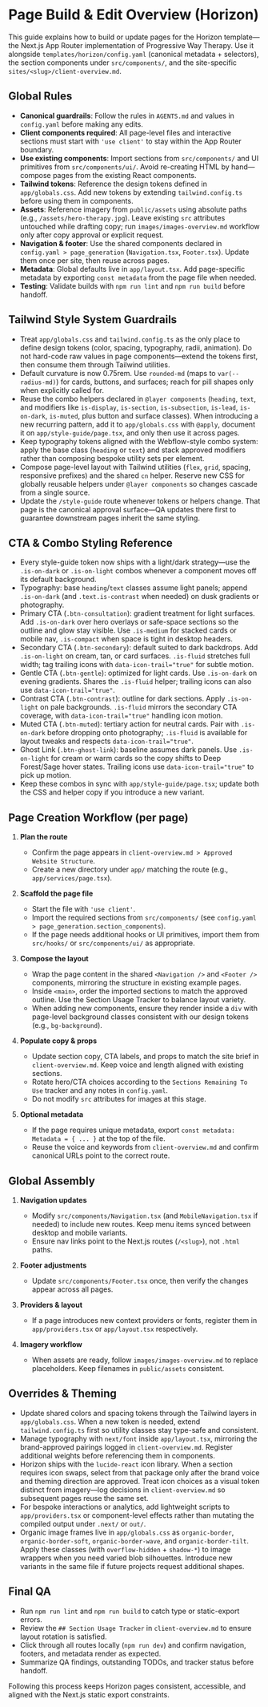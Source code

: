 # Page Build & Edit Overview (Horizon)

This guide explains how to build or update pages for the Horizon template—the Next.js App Router implementation of Progressive Way Therapy. Use it alongside `templates/horizon/config.yaml` (canonical metadata + selectors), the section components under `src/components/`, and the site-specific `sites/<slug>/client-overview.md`.

## Global Rules
- **Canonical guardrails**: Follow the rules in `AGENTS.md` and values in `config.yaml` before making any edits.
- **Client components required**: All page-level files and interactive sections must start with `'use client'` to stay within the App Router boundary.
- **Use existing components**: Import sections from `src/components/` and UI primitives from `src/components/ui/`. Avoid re-creating HTML by hand—compose pages from the existing React components.
- **Tailwind tokens**: Reference the design tokens defined in `app/globals.css`. Add new tokens by extending `tailwind.config.ts` before using them in components.
- **Assets**: Reference imagery from `public/assets` using absolute paths (e.g., `/assets/hero-therapy.jpg`). Leave existing `src` attributes untouched while drafting copy; run `images/images-overview.md` workflow only after copy approval or explicit request.
- **Navigation & footer**: Use the shared components declared in `config.yaml > page_generation` (`Navigation.tsx`, `Footer.tsx`). Update them once per site, then reuse across pages.
- **Metadata**: Global defaults live in `app/layout.tsx`. Add page-specific metadata by exporting `const metadata` from the page file when needed.
- **Testing**: Validate builds with `npm run lint` and `npm run build` before handoff.

## Tailwind Style System Guardrails
- Treat `app/globals.css` and `tailwind.config.ts` as the only place to define design tokens (color, spacing, typography, radii, animation). Do not hard-code raw values in page components—extend the tokens first, then consume them through Tailwind utilities.
- Default curvature is now 0.75rem. Use `rounded-md` (maps to `var(--radius-md)`) for cards, buttons, and surfaces; reach for pill shapes only when explicitly called for.
- Reuse the combo helpers declared in `@layer components` (`heading`, `text`, and modifiers like `is-display`, `is-section`, `is-subsection`, `is-lead`, `is-on-dark`, `is-muted`, plus button and surface classes). When introducing a new recurring pattern, add it to `app/globals.css` with `@apply`, document it on `app/style-guide/page.tsx`, and only then use it across pages.
- Keep typography tokens aligned with the Webflow-style combo system: apply the base class (`heading` or `text`) and stack approved modifiers rather than composing bespoke utility sets per element.
- Compose page-level layout with Tailwind utilities (`flex`, `grid`, spacing, responsive prefixes) and the shared `cn` helper. Reserve new CSS for globally reusable helpers under `@layer components` so changes cascade from a single source.
- Update the `/style-guide` route whenever tokens or helpers change. That page is the canonical approval surface—QA updates there first to guarantee downstream pages inherit the same styling.

## CTA & Combo Styling Reference
- Every style-guide token now ships with a light/dark strategy—use the `.is-on-dark` or `.is-on-light` combos whenever a component moves off its default background.
- Typography: base `heading`/`text` classes assume light panels; append `.is-on-dark` (and `.text.is-contrast` when needed) on dusk gradients or photography.
- Primary CTA (`.btn-consultation`): gradient treatment for light surfaces. Add `.is-on-dark` over hero overlays or safe-space sections so the outline and glow stay visible. Use `.is-medium` for stacked cards or mobile nav, `.is-compact` when space is tight in desktop headers.
- Secondary CTA (`.btn-secondary`): default suited to dark backdrops. Add `.is-on-light` on cream, tan, or card surfaces. `.is-fluid` stretches full width; tag trailing icons with `data-icon-trail="true"` for subtle motion.
- Gentle CTA (`.btn-gentle`): optimized for light cards. Use `.is-on-dark` on evening gradients. Shares the `.is-fluid` helper; trailing icons can also use `data-icon-trail="true"`.
- Contrast CTA (`.btn-contrast`): outline for dark sections. Apply `.is-on-light` on pale backgrounds. `.is-fluid` mirrors the secondary CTA coverage, with `data-icon-trail="true"` handling icon motion.
- Muted CTA (`.btn-muted`): tertiary action for neutral cards. Pair with `.is-on-dark` before dropping onto photography; `.is-fluid` is available for layout tweaks and respects `data-icon-trail="true"`.
- Ghost Link (`.btn-ghost-link`): baseline assumes dark panels. Use `.is-on-light` for cream or warm cards so the copy shifts to Deep Forest/Sage hover states. Trailing icons use `data-icon-trail="true"` to pick up motion.
- Keep these combos in sync with `app/style-guide/page.tsx`; update both the CSS and helper copy if you introduce a new variant.

## Page Creation Workflow (per page)
1. **Plan the route**
   - Confirm the page appears in `client-overview.md > Approved Website Structure`.
   - Create a new directory under `app/` matching the route (e.g., `app/services/page.tsx`).

2. **Scaffold the page file**
   - Start the file with `'use client'`.
   - Import the required sections from `src/components/` (see `config.yaml > page_generation.section_components`).
   - If the page needs additional hooks or UI primitives, import them from `src/hooks/` or `src/components/ui/` as appropriate.

3. **Compose the layout**
   - Wrap the page content in the shared `<Navigation />` and `<Footer />` components, mirroring the structure in existing example pages.
   - Inside `<main>`, order the imported sections to match the approved outline. Use the Section Usage Tracker to balance layout variety.
   - When adding new components, ensure they render inside a `div` with page-level background classes consistent with our design tokens (e.g., `bg-background`).

4. **Populate copy & props**
   - Update section copy, CTA labels, and props to match the site brief in `client-overview.md`. Keep voice and length aligned with existing sections.
   - Rotate hero/CTA choices according to the `Sections Remaining To Use` tracker and any notes in `config.yaml`.
   - Do not modify `src` attributes for images at this stage.

5. **Optional metadata**
   - If the page requires unique metadata, export `const metadata: Metadata = { ... }` at the top of the file.
   - Reuse the voice and keywords from `client-overview.md` and confirm canonical URLs point to the correct route.

## Global Assembly
1. **Navigation updates**
   - Modify `src/components/Navigation.tsx` (and `MobileNavigation.tsx` if needed) to include new routes. Keep menu items synced between desktop and mobile variants.
   - Ensure nav links point to the Next.js routes (`/<slug>`), not `.html` paths.

2. **Footer adjustments**
   - Update `src/components/Footer.tsx` once, then verify the changes appear across all pages.

3. **Providers & layout**
   - If a page introduces new context providers or fonts, register them in `app/providers.tsx` or `app/layout.tsx` respectively.

4. **Imagery workflow**
   - When assets are ready, follow `images/images-overview.md` to replace placeholders. Keep filenames in `public/assets` consistent.

## Overrides & Theming
- Update shared colors and spacing tokens through the Tailwind layers in `app/globals.css`. When a new token is needed, extend `tailwind.config.ts` first so utility classes stay type-safe and consistent.
- Manage typography with `next/font` inside `app/layout.tsx`, mirroring the brand-approved pairings logged in `client-overview.md`. Register additional weights before referencing them in components.
- Horizon ships with the `lucide-react` icon library. When a section requires icon swaps, select from that package only after the brand voice and theming direction are approved. Treat icon choices as a visual token distinct from imagery—log decisions in `client-overview.md` so subsequent pages reuse the same set.
- For bespoke interactions or analytics, add lightweight scripts to `app/providers.tsx` or component-level effects rather than mutating the compiled output under `.next/` or `out/`.
- Organic image frames live in `app/globals.css` as `organic-border`, `organic-border-soft`, `organic-border-wave`, and `organic-border-tilt`. Apply these classes (with `overflow-hidden` + `shadow-*`) to image wrappers when you need varied blob silhouettes. Introduce new variants in the same file if future projects request additional shapes.

## Final QA
- Run `npm run lint` and `npm run build` to catch type or static-export errors.
- Review the `## Section Usage Tracker` in `client-overview.md` to ensure layout rotation is satisfied.
- Click through all routes locally (`npm run dev`) and confirm navigation, footers, and metadata render as expected.
- Summarize QA findings, outstanding TODOs, and tracker status before handoff.

Following this process keeps Horizon pages consistent, accessible, and aligned with the Next.js static export constraints.
